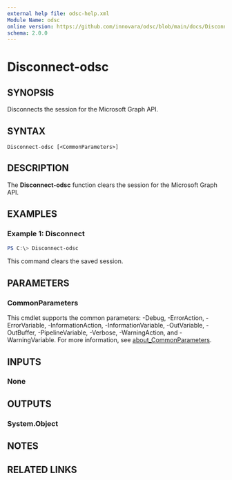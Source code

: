 ```yaml
---
external help file: odsc-help.xml
Module Name: odsc
online version: https://github.com/innovara/odsc/blob/main/docs/Disconnect-odsc.md
schema: 2.0.0
---
```


# Disconnect-odsc

## SYNOPSIS
Disconnects the session for the Microsoft Graph API.

## SYNTAX

```
Disconnect-odsc [<CommonParameters>]
```

## DESCRIPTION
The **Disconnect-odsc** function clears the session for the Microsoft Graph API.

## EXAMPLES

### Example 1: Disconnect
```powershell
PS C:\> Disconnect-odsc
```

This command clears the saved session.

## PARAMETERS

### CommonParameters
This cmdlet supports the common parameters: -Debug, -ErrorAction, -ErrorVariable, -InformationAction, -InformationVariable, -OutVariable, -OutBuffer, -PipelineVariable, -Verbose, -WarningAction, and -WarningVariable. For more information, see [about_CommonParameters](http://go.microsoft.com/fwlink/?LinkID=113216).

## INPUTS

### None

## OUTPUTS

### System.Object
## NOTES

## RELATED LINKS
